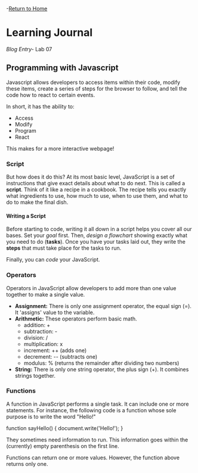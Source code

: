 -[Return to Home](/README.md)

# Learning Journal
*Blog Entry-* Lab 07

## Programming with Javascript
Javascript allows developers to access items within their code, modify these items, create a series of steps for the browser to follow, and tell the code how to react to certain events.

In short, it has the ability to:
- Access
- Modify
- Program
- React

This makes for a more interactive webpage!

### Script
But how does it do this?  At its most basic level, JavaScript is a set of instructions that give exact details about what to do next.  This is called a **script**.  Think of it like a recipe in a cookbook.  The recipe tells you exactly what ingredients to use, how much to use, when to use them, and what to do to make the final dish.

#### Writing a Script
Before starting to code, writing it all down in a script helps you cover all our bases. Set your *goal* first. Then, *design a flowchart* showing exactly what you need to do (**tasks**).  Once you have your tasks laid out, they write the **steps** that must take place for the tasks to run. 

Finally, you can *code* your JavaScript.

### Operators
Operators in JavaScript allow developers to add more than one value together to make a single value.

- **Assignment:** There is only one assignment operator, the equal sign (=). It 'assigns' value to the variable.
- **Arithmetic:**  These operators perform basic math.
    - addition: +
    - subtraction: -
    - division: /
    - multiplication: x
    - increment: ++ (adds one)
    - decrement: -- (subtracts one)
    - modulus: % (returns the remainder after dividing two numbers)
- **String:**  There is only one string operator, the plus sign (+). It combines strings together.

### Functions
A function in JavaScript performs a single task.  It can include one or more statements.  For instance, the following code is a function whose sole purpose is to write the word "Hello!"

function sayHello() {
    document.write('Hello!');
}

They sometimes need information to run.  This information goes within the (currently) empty parenthesis on the first line.

Functions can return one or more values.  However, the function above returns only one.